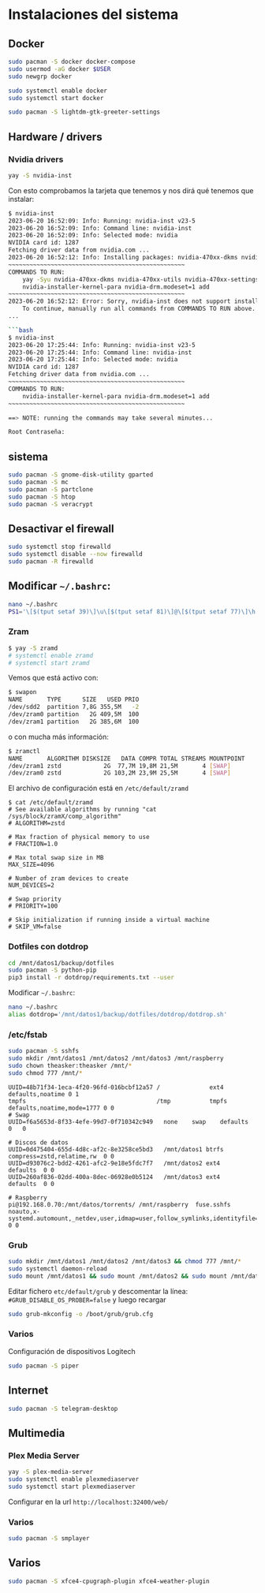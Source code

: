 # Instalaciones del sistema

## Docker
```bash
sudo pacman -S docker docker-compose
sudo usermod -aG docker $USER
sudo newgrp docker

sudo systemctl enable docker
sudo systemctl start docker

sudo pacman -S lightdm-gtk-greeter-settings 
```

## Hardware / drivers

### Nvidia drivers
```bash
yay -S nvidia-inst
``` 

Con esto comprobamos la tarjeta que tenemos y nos dirá qué tenemos que instalar:

```bash
$ nvidia-inst
2023-06-20 16:52:09: Info: Running: nvidia-inst v23-5
2023-06-20 16:52:09: Info: Command line: nvidia-inst 
2023-06-20 16:52:09: Info: Selected mode: nvidia
NVIDIA card id: 1287
Fetching driver data from nvidia.com ...
2023-06-20 16:52:12: Info: Installing packages: nvidia-470xx-dkms nvidia-470xx-utils nvidia-470xx-settings
~~~~~~~~~~~~~~~~~~~~~~~~~~~~~~~~~~~~~~~~~~~~~~~~~~
COMMANDS TO RUN:
    yay -Syu nvidia-470xx-dkms nvidia-470xx-utils nvidia-470xx-settings
    nvidia-installer-kernel-para nvidia-drm.modeset=1 add
~~~~~~~~~~~~~~~~~~~~~~~~~~~~~~~~~~~~~~~~~~~~~~~~~~
2023-06-20 16:52:12: Error: Sorry, nvidia-inst does not support installing packages from AUR.
    To continue, manually run all commands from COMMANDS TO RUN above.
...

```bash
$ nvidia-inst
2023-06-20 17:25:44: Info: Running: nvidia-inst v23-5
2023-06-20 17:25:44: Info: Command line: nvidia-inst 
2023-06-20 17:25:44: Info: Selected mode: nvidia
NVIDIA card id: 1287
Fetching driver data from nvidia.com ...
~~~~~~~~~~~~~~~~~~~~~~~~~~~~~~~~~~~~~~~~~~~~~~~~~~
COMMANDS TO RUN:
    nvidia-installer-kernel-para nvidia-drm.modeset=1 add
~~~~~~~~~~~~~~~~~~~~~~~~~~~~~~~~~~~~~~~~~~~~~~~~~~

==> NOTE: running the commands may take several minutes...

Root Contraseña:
```

## sistema
```bash
sudo pacman -S gnome-disk-utility gparted
sudo pacman -S mc
sudo pacman -S partclone
sudo pacman -S htop
sudo pacman -S veracrypt
```
## Desactivar el firewall
```bash
sudo systemctl stop firewalld
sudo systemctl disable --now firewalld
sudo pacman -R firewalld
```
## Modificar `~/.bashrc`:
```bash
nano ~/.bashrc
PS1='\[$(tput setaf 39)\]\u\[$(tput setaf 81)\]@\[$(tput setaf 77)\]\h \[$(tput setaf 226)\]\w \[$(tput sgr0)\]\$ '
```
### Zram
```bash
$ yay -S zramd
# systemctl enable zramd
# systemctl start zramd
```
Vemos que está activo con:
```bash
$ swapon
NAME       TYPE      SIZE   USED PRIO
/dev/sdd2  partition 7,8G 355,5M   -2
/dev/zram0 partition   2G 409,5M  100
/dev/zram1 partition   2G 385,6M  100
```
o con mucha más información:
```bash
$ zramctl 
NAME       ALGORITHM DISKSIZE   DATA COMPR TOTAL STREAMS MOUNTPOINT
/dev/zram1 zstd            2G  77,7M 19,8M 21,5M       4 [SWAP]
/dev/zram0 zstd            2G 103,2M 23,9M 25,5M       4 [SWAP]
```
El archivo de configuración está en `/etc/default/zramd`
```
$ cat /etc/default/zramd 
# See available algorithms by running "cat /sys/block/zramX/comp_algorithm"
# ALGORITHM=zstd

# Max fraction of physical memory to use
# FRACTION=1.0

# Max total swap size in MB
MAX_SIZE=4096

# Number of zram devices to create
NUM_DEVICES=2

# Swap priority
# PRIORITY=100

# Skip initialization if running inside a virtual machine
# SKIP_VM=false
```

### Dotfiles con dotdrop
```bash
cd /mnt/datos1/backup/dotfiles
sudo pacman -S python-pip
pip3 install -r dotdrop/requirements.txt --user
```
Modificar `~/.bashrc`:
```bash
nano ~/.bashrc
alias dotdrop='/mnt/datos1/backup/dotfiles/dotdrop/dotdrop.sh'
```
### /etc/fstab
```bash
sudo pacman -S sshfs
sudo mkdir /mnt/datos1 /mnt/datos2 /mnt/datos3 /mnt/raspberry
sudo chown theasker:theasker /mnt/*
sudo chmod 777 /mnt/*
```
```
UUID=48b71f34-1eca-4f20-96fd-016bcbf12a57 /              ext4    defaults,noatime 0 1
tmpfs                                     /tmp           tmpfs   defaults,noatime,mode=1777 0 0
# Swap
UUID=f6a5653d-8f33-4efe-99d7-0f710342c949   none    swap    defaults    0   0

# Discos de datos
UUID=0d475404-655d-4d8c-af2c-8e3258ce5bd3	/mnt/datos1	btrfs	compress=zstd,relatime,rw  0 0
UUID=d93076c2-bdd2-4261-afc2-9e18e5fdc7f7	/mnt/datos2	ext4	defaults  0 0
UUID=260af836-02dd-400a-8dec-06928e0b5124	/mnt/datos3	ext4	defaults  0 0

# Raspberry
pi@192.168.0.70:/mnt/datos/torrents/ /mnt/raspberry  fuse.sshfs  noauto,x-systemd.automount,_netdev,user,idmap=user,follow_symlinks,identityfile=/home/theasker/.ssh/id_rsa,allow_other,default_permissions,uid=1000,gid=1000 0 0
```
### Grub
```bash
sudo mkdir /mnt/datos1 /mnt/datos2 /mnt/datos3 && chmod 777 /mnt/*
sudo systemctl daemon-reload
sudo mount /mnt/datos1 && sudo mount /mnt/datos2 && sudo mount /mnt/datos3
```
Editar fichero `etc/default/grub` y descomentar la línea: `#GRUB_DISABLE_OS_PROBER=false` y luego recargar
```bash
sudo grub-mkconfig -o /boot/grub/grub.cfg
```
### Varios

Configuración de dispositivos Logitech
```bash    
sudo pacman -S piper
```
## Internet
```bash
sudo pacman -S telegram-desktop
```
## Multimedia

### Plex Media Server
```bash
yay -S plex-media-server
sudo systemctl enable plexmediaserver
sudo systemctl start plexmediaserver
```

Configurar en la url `http://localhost:32400/web/`

### Varios
```bash
sudo pacman -S smplayer
```

## Varios
```bash
sudo pacman -S xfce4-cpugraph-plugin xfce4-weather-plugin
```